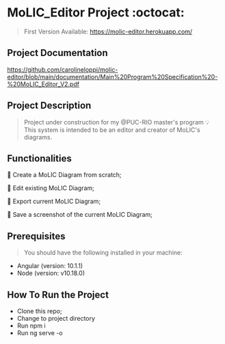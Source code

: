 # MoLIC_Editor Project :octocat:

> First Version Available: https://molic-editor.herokuapp.com/

## Project Documentation

https://github.com/carolineloppi/molic-editor/blob/main/documentation/Main%20Program%20Specification%20-%20MoLIC_Editor_V2.pdf

## Project Description

> Project under construction for my @PUC-RIO master's program :bulb:
> This system is intended to be an editor and creator of MoLIC's diagrams.

## Functionalities

:speech_balloon: Create a MoLIC Diagram from scratch;

:speech_balloon: Edit existing MoLIC Diagram;

:speech_balloon: Export current MoLIC Diagram;

:speech_balloon: Save a screenshot of the current MoLIC Diagram;

## Prerequisites

> You should have the following installed in your machine:

- Angular (version: 10.1.1)
- Node (version: v10.18.0)

## How To Run the Project

- Clone this repo;
- Change to project directory
- Run npm i
- Run ng serve -o

